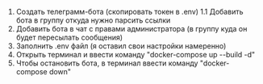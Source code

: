 1. Создать телеграмм-бота (скопировать токен в .env)
   1.1 Добавить бота в группу откуда нужно парсить ссылки
2. Добавить бота в чат с правами администратора (в группу куда он будет пересылать сообщения)
3. Заполнить .env файл (я оставил свои настройки намеренно)
4. Открыть терминал и ввести команду "docker-compose up --build -d"
5. Чтобы остановить бота, в терминал ввести команду "docker-compose down"
